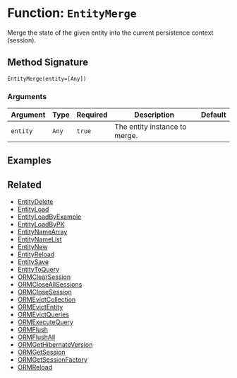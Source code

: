 [comment]: # (Note: This documentation is generated dynamically in the build process.  To modify the contents, change the javadoc on the _invoke method of the BIF class)

# Function: `EntityMerge`

Merge the state of the given entity into the current persistence context (session).

## Method Signature

```
EntityMerge(entity=[Any])
```

### Arguments


| Argument | Type | Required | Description | Default |
|----------|------|----------|-------------|---------|
| `entity` | `Any` | `true` | The entity instance to merge. |  |

## Examples



## Related

  * [EntityDelete](./EntityDelete.md)
  * [EntityLoad](./EntityLoad.md)
  * [EntityLoadByExample](./EntityLoadByExample.md)
  * [EntityLoadByPK](./EntityLoadByPK.md)
  * [EntityNameArray](./EntityNameArray.md)
  * [EntityNameList](./EntityNameList.md)
  * [EntityNew](./EntityNew.md)
  * [EntityReload](./EntityReload.md)
  * [EntitySave](./EntitySave.md)
  * [EntityToQuery](./EntityToQuery.md)
  * [ORMClearSession](./ORMClearSession.md)
  * [ORMCloseAllSessions](./ORMCloseAllSessions.md)
  * [ORMCloseSession](./ORMCloseSession.md)
  * [ORMEvictCollection](./ORMEvictCollection.md)
  * [ORMEvictEntity](./ORMEvictEntity.md)
  * [ORMEvictQueries](./ORMEvictQueries.md)
  * [ORMExecuteQuery](./ORMExecuteQuery.md)
  * [ORMFlush](./ORMFlush.md)
  * [ORMFlushAll](./ORMFlushAll.md)
  * [ORMGetHibernateVersion](./ORMGetHibernateVersion.md)
  * [ORMGetSession](./ORMGetSession.md)
  * [ORMGetSessionFactory](./ORMGetSessionFactory.md)
  * [ORMReload](./ORMReload.md)
